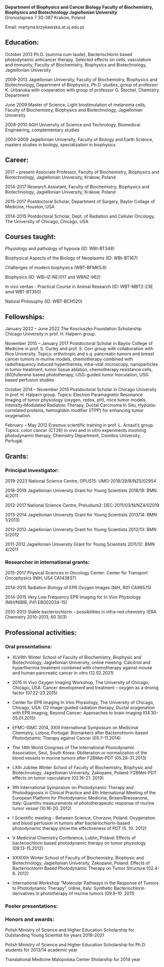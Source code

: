 **Department of Biophysics and Cancer Biology
Faculty of Biochemistry, Biophysics and Biotechnology
Jagiellonian University**  
Gronostajowa 7
30-387 Krakow, Poland

Email: martyna.krzykawska.at.uj.edu.pl

## Education:

October 2013
Ph.D. (summa cum laude), Bacteriochlorin based photodynamic anticancer therapy. Selected effects on cells, vasculature and immunity, Faculty of Biochemistry, Biophysics and Biotechnology, Jagiellonian University

2009-2013
Jagiellonian University, Faculty of Biochemistry, Biophysics and Biotechnology, Department of Biophysics, Ph.D. studies, group of professor K. Urbanska with cooperation with group of professor G. Stochel, Chemistry Department

June 2009
Master of Science, Light biostimulation of melanoma cells, Faculty of Biochemistry, Biophysics and Biotechnology, Jagiellonian University

2008-2010
AGH University of Science and Technology, Biomedical Engineering, complementary studies

2004-2009
Jagiellonian University, Faculty of Biology and Earth Science, masters studies in biology, specialization in biophysics

## Career:

2017 – present
Associate Professor, Faculty of Biochemistry, Biophysics and Biotechnology, Jagiellonian University, Krakow, Poland

2014-2017
Research Assistant, Faculty of Biochemistry, Biophysics and Biotechnology, Jagiellonian University, Krakow, Poland

2015-2017
Postdoctoral Scholar, Department of Surgery, Baylor Collage of Medicine, Houston, USA

2014-2015
Postdoctoral Scholar, Dept. of Radiation and Cellular Oncology, The University of Chicago, Chicago, USA

## Courses taught:

Physiology and pathology of hypoxia (ID: WBt-BT348)

Biophysical Aspects of the Biology of Neoplasms (ID: WBt-BT167)

Challenges of modern biophysics (WBT-BFMK5.6)

Biophysics (ID: WBl-IZ-NE/017 and WBNZ-962)

In vivo veritas - Practical Course in Animal Research (ID: WBT-MBT2-23E amd WBT-BT350)

Natural Philosophy (ID: WBT-BCH520)

## Fellowships:

January 2022 – June 2022
The Kosciuszko Foundation Scholarship Chicago University in prof. H. Halpern group.

November 2015 – January 2017
Postdoctoral Scholar in Baylor College of Medicine in prof. S. Curley and prof. S. Corr group with collaboration with Rice University. Topics: orthotropic and s.q. pancreatic tumors and breast cancer tumors in murine models, chemotherapy combined with radiofrequency induced hyperthermia, intra-vital microscopy, nanoparticles in tumor treatment, tumor tissue ablation, chemotherapy resistance cells, [60]fullerene based phototherapy, USG-guided tumor inoculation, USG based perfusion studies

October 2014 – November 2015
Postdoctoral Scholar in Chicago University in prof. H. Halpern group. Topics: Electron Paramagnetic Resonance Imaging of tumor physiology (oxygen, redox, pH), mice tumor models, Intensity-Modulated Radiation Therapy, Ductal Carcinoma In Situ, Hypoxia-correlated proteins, hemoglobin modifier (ITPP) for enhancing tumor oxygenation.

February – May 2012
Erasmus scientific training in prof. L. Arnaut’s group. Topics: colon cancer (CT26) in vivo and in vitro experiments involving photodynamic therapy, Chemistry Department, Coimbra University, Portugal.

## Grants:

### Principal Investigator:

2019-2023
National Science Centre, OPUS15: UMO-2018/29/B/NZ5/02954

2018-2019
Jagiellonian University Grant for Young Scientists 2018/19: BMN 4/2011

2012-2017
National Science Centre, Preludium2: DEC-2011/03/N/NZ4/02019

2013-2014
Jagiellonian University Grant for Young Scientists 2013/14: BMN 1/2013)

2012-2013
Jagiellonian University Grant for Young Scientists 2012/13: BMN 5/2012

2011-2012
Jagiellonian University Grant for Young Scientists 2011/12: BMN 4/2011

### Researcher in international grants:

2015-2017
Physical Sciences in Oncology Center: Center for Transport Oncophysics (NIH, U54 CA143837)

2014-2015
Radiation Biology of EPR Oxygen Images (NIH, R01 CA98575)

2014-2015
Very Low Frequency EPR Imaging for In Vivo Physiology (NIH/NIBIB, P41 EB002034-15)

2010-2013
Stable bacteriochlorin – possibilities in infra-red chemistry (ERA Chemistry 2010-2013, 60 303)

## Professional activities:

### Oral presentations:

- XLVIIth Winter School of Faculty of Biochemistry, Biophysic and Biotechnology, Jagiellonian University, online meeting: Calcitriol and hyperthermia treatment combined with chemotherapy against mouse and human pancreatic cancer in vitro (12.02.2021)

- 2015 In Vivo Oxygen Imaging Workshop, The University of Chicago, Chicago, USA: Cancer development and treatment – oxygen as a driving factor (07.22-23.2015)

- Center for EPR Imaging In Vivo Physiology, The University of Chicago, Chicago, USA: O2 image-guided radiation therapy, Ductal oxygenation with EPR imaging, Beyond Cancer: Approaches to brain imaging (04.30-05.01.2015)

- EFMC-ISMC 2014, XXIII International Symposium on Medicinal Chemistry, Lizboa, Portugal: Biomarkers after Bacteriohlorin-based Photodynamic Therapy against Cancer (05.7-11.2014)

- The 14th World Congress of The International Photodynamic Association, Seul, South Korea: Obliteration or normalization of the blood vessels in murine tumors after F2BMet-PDT (05.28-31.2013)

- LXth Jubilee Winter School of Faculty of Biochemistry, Biophysic and Biotechnology, Jagiellonian University, Zakopane, Poland: F2BMet-PDT effects on tumor vasculature (02.16-21. 2013)

- 9th International Symposium on Photodynamic Therapy and Photodiagnosis in Clinical Practice and 4th International Meeting of the European Platform for Photodynamic Medicine, Brixen/Bressanone, Italy: Quantitiv measurements of phototherapeutic response of murine tumor vessel (10.16-20. 2012)

- I Scientific meeting - Between Science, Chorzow, Poland: Oxygenation and blood perfusion in tumors after bacteriochlorin-based photodynamic therapy show the effectiveness of PDT (5. 10. 2012)

- V Medicinal Chemistry Conference, Lublin, Poland: Effects of bacteriochlorin based photodynamic therapy on tumor physiology (09.13-15.2012)

- XXXIXth Winter School of Faculty of Biochemistry, Biophysic and Biotechnology, Jagiellonian University, Zakopane, Poland: Effects of Bacteriochlorin Based Photodynamic Therapy on Tumor Structure (02.4-8. 2012)

- International Workshop “Molecular Pathways in the Response of Tumors to Photodynamic Therapy”, Udine, Italy: Synthetic Bacteriochlorin derivatives in phototherapy of murine tumors (09.9-10. 2011)

### Poster presentations:

### Honors and awards:

Polish Ministry of Science and Higher Education Scholarship for Outstanding Young Scientist for years 2018-2021

Polish Ministry of Science and Higher Education Scholarship for Ph.D. students for 2013/14 academic year

Translational Medicine Malopolska Center Sholarship for 2014 year

